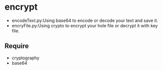 # encrypt

- encodeText.py:Using base64 to encode or decode your text and save it.
- encryFile.py:Using crypto to encrypt your hole file or decrypt it with key file.

## Require

- cryptography
- base64

